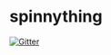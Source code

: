 # spinnything

[![Gitter](https://badges.gitter.im/mettaur/spinnything.svg)](https://gitter.im/mettaur/spinnything?utm_source=badge&utm_medium=badge&utm_campaign=pr-badge&utm_content=badge)